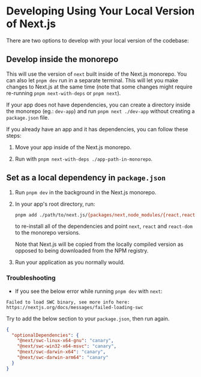 # Developing Using Your Local Version of Next.js

There are two options to develop with your local version of the codebase:

## Develop inside the monorepo

This will use the version of `next` built inside of the Next.js monorepo. You can also let `pnpm dev` run in a separate terminal. This will let you make changes to Next.js at the same time (note that some changes might require re-running `pnpm next-with-deps` or `pnpm next`).

If your app does not have dependencies, you can create a directory inside the monorepo (eg.: `dev-app`) and run `pnpm next ./dev-app` without creating a `package.json` file.

If you already have an app and it has dependencies, you can follow these steps:

1. Move your app inside of the Next.js monorepo.

2. Run with `pnpm next-with-deps ./app-path-in-monorepo`.

## Set as a local dependency in `package.json`

1. Run `pnpm dev` in the background in the Next.js monorepo.

2. In your app's root directory, run:

   ```sh
   pnpm add ./path/to/next.js/{packages/next,node_modules/{react,react-dom,@types/react,@types/react-dom}}
   ```

   to re-install all of the dependencies and point `next`, `react` and `react-dom` to the monorepo versions.

   Note that Next.js will be copied from the locally compiled version as opposed to being downloaded from the NPM registry.

3. Run your application as you normally would.

### Troubleshooting

- If you see the below error while running `pnpm dev` with `next`:

```
Failed to load SWC binary, see more info here: https://nextjs.org/docs/messages/failed-loading-swc
```

Try to add the below section to your `package.json`, then run again.

```json
{
  "optionalDependencies": {
    "@next/swc-linux-x64-gnu": "canary",
    "@next/swc-win32-x64-msvc": "canary",
    "@next/swc-darwin-x64": "canary",
    "@next/swc-darwin-arm64": "canary"
  }
}
```
